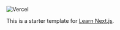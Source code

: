 ![Vercel](https://therealsujitk-vercel-badge.vercel.app/?app=adamhill-dev)

This is a starter template for [Learn Next.js](https://nextjs.org/learn).